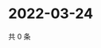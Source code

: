 # 2022-03-24

共 0 条

<!-- BEGIN WEIBO -->
<!-- 最后更新时间 Thu Mar 24 2022 07:00:42 GMT+0800 (China Standard Time) -->

<!-- END WEIBO -->
